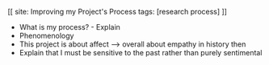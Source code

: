[[
site: Improving my Project's Process
tags: [research process]
]]
 
* What is my process? - Explain 
* Phenomenology
* This project is about affect --> overall about empathy in history then
* Explain that I must be sensitive to the past rather than purely sentimental